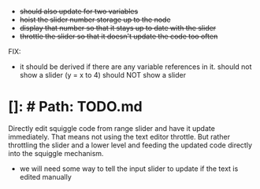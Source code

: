 - ~~should also update for two variables~~
- ~~hoist the slider number storage up to the node~~
- ~~display that number so that it stays up to date with the slider~~
- ~~throttle the slider so that it doesn't update the code too often~~

FIX:

- it should be derived if there are any variable references in it. should not show a slider (y = x to 4) should NOT show a slider

# []: # Path: TODO.md

Directly edit squiggle code from range slider and have it update immediately.
That means not using the text editor throttle. But rather throttling the slider
and a lower level and feeding the updated code directly into the squiggle mechanism.

- we will need some way to tell the input slider to update if the text is edited manually
